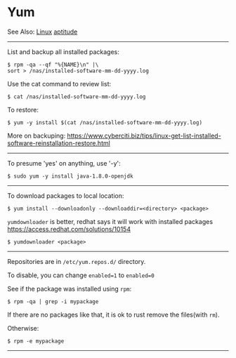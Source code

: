 # Yum

See Also:
 [Linux](Linux.md)
 [aptitude](aptitude.md)

---

List and backup all installed packages:

    $ rpm -qa --qf "%{NAME}\n" |\
    sort > /nas/installed-software-mm-dd-yyyy.log

Use the cat command to review list:

    $ cat /nas/installed-software-mm-dd-yyyy.log

To restore:

    $ yum -y install $(cat /nas/installed-software-mm-dd-yyyy.log)

More on backuping:
https://www.cyberciti.biz/tips/linux-get-list-installed-software-reinstallation-restore.html

---

To presume 'yes' on anything, use '-y':

    $ sudo yum -y install java-1.8.0-openjdk

---

To download packages to local location:

    $ yum install --downloadonly --downloaddir=<directory> <package>

```yumdownloader``` is better, redhat says it will work with installed packages
https://access.redhat.com/solutions/10154

    $ yumdownloader <package>
    
---

Repositories are in `/etc/yum.repos.d/` directory.

To disable, you can change `enabled=1` to `enabled=0`

See if the package was installed using `rpm`:

    $ rpm -qa | grep -i mypackage
    
If there are no packages like that, it is ok to rust remove the files(with `rm`).    

Otherwise:

    $ rpm -e mypackage
    
---
